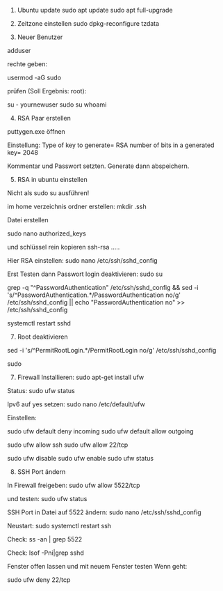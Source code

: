 
1. Ubuntu update
sudo apt update
sudo apt full-upgrade


2. Zeitzone einstellen
sudo dpkg-reconfigure tzdata


3. Neuer Benutzer

adduser <yournewuser>

rechte geben:

usermod -aG sudo <yournewuser>

prüfen (Soll Ergebnis: root):

su - yournewuser
sudo su
whoami


4. RSA Paar erstellen

puttygen.exe öffnen

Einstellung:
Type of key to generate= RSA
number of bits in a generated key= 2048

Kommentar und Passwort setzten. Generate dann abspeichern.


5. RSA in ubuntu einstellen

Nicht als sudo su ausführen!

im home verzeichnis ordner erstellen:
mkdir .ssh  

Datei erstellen 

sudo nano authorized_keys

und schlüssel rein kopieren
ssh-rsa …..


Hier RSA einstellen:
sudo nano /etc/ssh/sshd_config 


Erst Testen dann Passwort login deaktivieren:
sudo su

grep -q "^PasswordAuthentication" /etc/ssh/sshd_config && sed -i 's/^PasswordAuthentication.*/PasswordAuthentication no/g' /etc/ssh/sshd_config || echo "PasswordAuthentication no" >> /etc/ssh/sshd_config

systemctl restart sshd


7. Root deaktivieren

sed -i 's/^PermitRootLogin.*/PermitRootLogin no/g' /etc/ssh/sshd_config

sudo


7. Firewall
Installieren:
sudo apt-get install ufw

Status:
sudo ufw status

Ipv6 auf yes setzen:
sudo nano /etc/default/ufw


Einstellen:

sudo ufw default deny incoming
sudo ufw default allow outgoing

sudo ufw allow ssh
sudo ufw allow 22/tcp

sudo ufw disable
sudo ufw enable
sudo ufw status


8. SSH Port ändern

In Firewall freigeben:
sudo ufw allow 5522/tcp

und testen:
sudo ufw status

SSH Port in Datei auf 5522 ändern:
sudo nano /etc/ssh/sshd_config

Neustart:
sudo systemctl restart ssh

Check:
ss -an | grep 5522

Check:
lsof -Pni|grep sshd

Fenster offen lassen und mit neuem Fenster testen
Wenn geht:

sudo ufw deny 22/tcp

